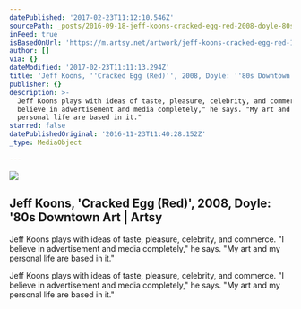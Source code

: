 ```yaml
---
datePublished: '2017-02-23T11:12:10.546Z'
sourcePath: _posts/2016-09-18-jeff-koons-cracked-egg-red-2008-doyle-80s-downtown.md
inFeed: true
isBasedOnUrl: 'https://m.artsy.net/artwork/jeff-koons-cracked-egg-red-1'
author: []
via: {}
dateModified: '2017-02-23T11:11:13.294Z'
title: 'Jeff Koons, ''Cracked Egg (Red)'', 2008, Doyle: ''80s Downtown Art | Artsy'
publisher: {}
description: >-
  Jeff Koons plays with ideas of taste, pleasure, celebrity, and commerce. "I
  believe in advertisement and media completely," he says. "My art and my
  personal life are based in it."
starred: false
datePublishedOriginal: '2016-11-23T11:40:28.152Z'
_type: MediaObject

---
```

<article style=""><img src="https://imgflo.herokuapp.com/graph/2b2431f8e7ba7b0/c98974bdd3b030200b42d2208b9016d5/noop.jpg?input=https%3A%2F%2Fd32dm0rphc51dk.cloudfront.net%2FaW_MOAhU4JBqxeZHsJPCGA%2Flarge.jpg" /><h1>Jeff Koons, 'Cracked Egg (Red)', 2008, Doyle: '80s Downtown Art | Artsy</h1><p>Jeff Koons plays with ideas of taste, pleasure, celebrity, and commerce. "I believe in advertisement and media completely," he says. "My art and my personal life are based in it."</p></article>

Jeff Koons plays with ideas of taste, pleasure, celebrity, and commerce. "I believe in advertisement and media completely," he says. "My art and my personal life are based in it."